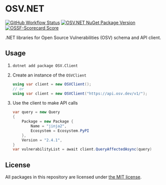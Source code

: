 # OSV.NET

[![GitHub Workflow Status][1]][2]
[![OSV.NET NuGet Package Version][3]][4]
[![OSSF-Scorecard Score][5]][6]

.NET libraries for Open Source Vulnerabilities (OSV) schema and API client.

## Usage

1. `dotnet add package OSV.Client`
2. Create an instance of the `OSVClient`

    ```C#
    using var client = new OSVClient();
    // or
    using var client = new OSVClient("https://api.osv.dev/v1/");
    ```

3. Use the client to make API calls

    ```C#
    var query = new Query
    {
        Package = new Package {
            Name = "jinja2",
            Ecosystem = Ecosystem.PyPI
        },
        Version = "2.4.1",
    }
    var vulnerabilityList = await client.QueryAffectedAsync(query)
    ```

## License

All packages in this repository are licensed under [the MIT license][7].

[1]: https://img.shields.io/github/actions/workflow/status/JamieMagee/osv.net/build.yml?branch=main&style=for-the-badge
[2]: https://github.com/JamieMagee/osv.net/actions/workflows/build.yml?query=branch%3Amain
[3]: https://img.shields.io/nuget/v/OSV.Schema?style=for-the-badge
[4]: https://www.nuget.org/packages/OSV.Schema/
[5]: https://img.shields.io/ossf-scorecard/github.com/JamieMagee/osv.net?style=for-the-badge
[6]: https://scorecard.dev/viewer/?uri=github.com/JamieMagee/osv.net
[7]: https://opensource.org/licenses/MIT
